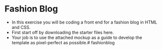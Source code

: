 # Fashion Blog

- In this exercise you will be coding a front end for a fashion blog in HTML and CSS.
- First start off by downloading the starter files here.
- Your job is to use the attached mockup as a guide to develop the template as pixel-perfect as possible.# fashionblog
